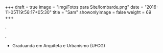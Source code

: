 +++
draft = true
image = "img/Fotos para Site/lombarde.png"
date = "2016-11-05T19:56:17+05:30"
title = "Sam"
showonlyimage = false
weight = 69
+++

.
<!--more-->

.

* Graduanda em Arquiteta e Urbanismo (UFCG)
